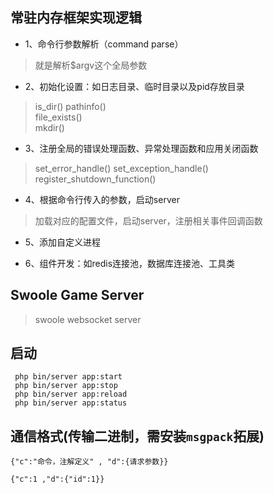 ## 常驻内存框架实现逻辑

- 1、命令行参数解析（command parse）
> 就是解析$argv这个全局参数

  
- 2、初始化设置：如日志目录、临时目录以及pid存放目录
> is_dir() 
> pathinfo()  
> file_exists()  
> mkdir()

- 3、注册全局的错误处理函数、异常处理函数和应用关闭函数
> set_error_handle()
> set_exception_handle()
> register_shutdown_function()


- 4、根据命令行传入的参数，启动server
> 加载对应的配置文件，启动server，注册相关事件回调函数

- 5、添加自定义进程
 
- 6、组件开发：如redis连接池，数据库连接池、工具类
 
## Swoole Game Server
> swoole websocket server
  
## 启动

     php bin/server app:start
     php bin/server app:stop
     php bin/server app:reload
     php bin/server app:status

## 通信格式(传输二进制，需安装`msgpack`拓展)

    {"c":"命令，注解定义" , "d":{请求参数}}
    
    {"c":1 ,"d":{"id":1}}